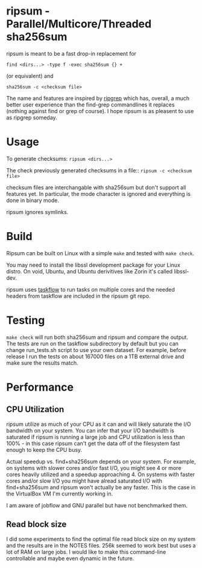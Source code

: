 # ripsum - Parallel/Multicore/Threaded sha256sum
ripsum is meant to be a fast drop-in replacement for
```
find <dirs...> -type f -exec sha256sum {} +
```
(or equivalent) and

```
sha256sum -c <checksum file>
```

The name and features are inspired by 
[ripgrep](https://github.com/BurntSushi/ripgrep)
which has, overall, a much better user experience
than the find-grep commandlines it replaces (nothing
against find or grep of course). I hope ripsum
is as pleasent to use as ripgrep someday. 

# Usage
To generate checksums: `ripsum <dirs...>`

The check previously generated checksums in a file:: `ripsum -c <checksum file>`

checksum files are interchangable with sha256sum but don't support all features yet. In 
particular, the mode character is ignored and everything is done in binary mode. 

ripsum ignores symlinks.

# Build

Ripsum can be built on Linux with a simple `make` and tested with
`make check`. 

You may need to install the libssl development package for your Linux 
distro. On void, Ubuntu, and Ubuntu derivitives like Zorin
it's called libssl-dev. 

ripsum uses [taskflow](https://taskflow.github.io) to run tasks on multiple cores and the needed
headers from taskflow are included in the ripsum git repo. 

# Testing

`make check` will run both sha256sum and ripsum and compare the output. 
The tests are run on the taskflow subdirectory by default but you can
change run_tests.sh script to use your own dataset. For example,
before release I run the tests on about 167000 files on 
a 1TB external drive and make sure the results match. 

# Performance

## CPU Utilization
ripsum utilize as much of your CPU as it can and will likely saturate the I/O 
bandwidth on your system. You can infer that your I/O bandwidth is saturated if 
ripsum is running a large job and CPU utilization is less than 100% - in this case
ripsum can't get the data off of the filesystem fast enough to keep the CPU busy.

Actual speedup vs. find+sha256sum depends on your system. For example, on systems with slower cores 
and/or fast I/O, you might see 4 or more cores heavily utilized and a speedup approaching 
4.  On systems with faster cores and/or slow I/O you might have alread 
saturated I/O with find+sha256sum and ripsum won't actually be any faster.
This is the case in the VirtualBox VM I'm currently working in.

I am aware of jobflow and GNU parallel but have not benchmarked them. 

## Read block size

I did some experiments to find the optimal file read block size on my system and
the results are in the NOTES files. 256k seemed to work best but uses a lot of RAM on
large jobs. I would like to make this command-line controllable and maybe even dynamic 
in the future.





